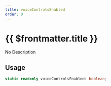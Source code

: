 ```yaml
---
title: voiceControlsEnabled
order: 0
---
```


# {{ $frontmatter.title }}

No Description

## Usage

```ts
static readonly voiceControlsEnabled: boolean;
```
